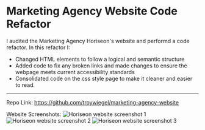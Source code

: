 # Marketing Agency Website Code Refactor

I audited the Marketing Agency Horiseon's website and performd a code refactor. In this refactor I:

* Changed HTML elements to follow a logical and semantic structure 
* Added code to fix any broken links and made changes to ensure the webpage meets current accessibility standards
* Consolidated code on the css style page to make it cleaner and easier to read.
-----------------------------------------------------------------------------------------------------------------


Repo Link: https://github.com/troywiegel/marketing-agency-website

Website Screenshots: ![Horiseon website screenshot 1](/images/MAW1.png) ![Horiseon website screenshot 2](/images/MAW2.png) ![Horiseon website screenshot 3](/images/MAW3.png)
